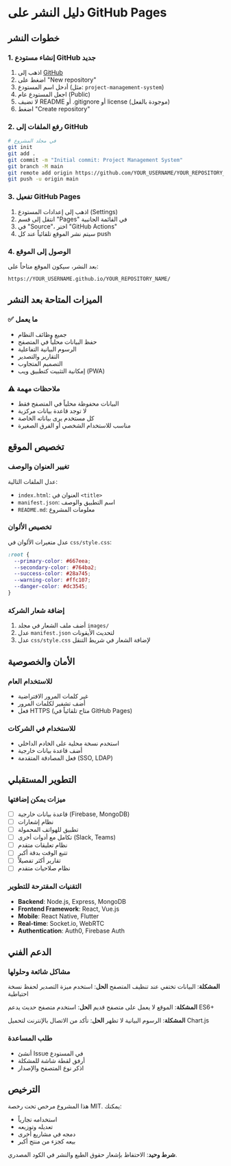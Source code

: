 # دليل النشر على GitHub Pages

## خطوات النشر

### 1. إنشاء مستودع GitHub جديد

1. اذهب إلى [GitHub](https://github.com)
2. اضغط على "New repository"
3. أدخل اسم المستودع (مثل: `project-management-system`)
4. اجعل المستودع عام (Public)
5. لا تضيف README أو .gitignore أو license (موجودة بالفعل)
6. اضغط "Create repository"

### 2. رفع الملفات إلى GitHub

```bash
# في مجلد المشروع
git init
git add .
git commit -m "Initial commit: Project Management System"
git branch -M main
git remote add origin https://github.com/YOUR_USERNAME/YOUR_REPOSITORY_NAME.git
git push -u origin main
```

### 3. تفعيل GitHub Pages

1. اذهب إلى إعدادات المستودع (Settings)
2. انتقل إلى قسم "Pages" في القائمة الجانبية
3. في "Source"، اختر "GitHub Actions"
4. سيتم نشر الموقع تلقائياً عند كل push

### 4. الوصول إلى الموقع

بعد النشر، سيكون الموقع متاحاً على:
```
https://YOUR_USERNAME.github.io/YOUR_REPOSITORY_NAME/
```

## الميزات المتاحة بعد النشر

### ✅ ما يعمل
- جميع وظائف النظام
- حفظ البيانات محلياً في المتصفح
- الرسوم البيانية التفاعلية
- التقارير والتصدير
- التصميم المتجاوب
- إمكانية التثبيت كتطبيق ويب (PWA)

### ⚠️ ملاحظات مهمة
- البيانات محفوظة محلياً في المتصفح فقط
- لا توجد قاعدة بيانات مركزية
- كل مستخدم يرى بياناته الخاصة
- مناسب للاستخدام الشخصي أو الفرق الصغيرة

## تخصيص الموقع

### تغيير العنوان والوصف
عدل الملفات التالية:
- `index.html`: العنوان في `<title>`
- `manifest.json`: اسم التطبيق والوصف
- `README.md`: معلومات المشروع

### تخصيص الألوان
عدل متغيرات الألوان في `css/style.css`:
```css
:root {
  --primary-color: #667eea;
  --secondary-color: #764ba2;
  --success-color: #28a745;
  --warning-color: #ffc107;
  --danger-color: #dc3545;
}
```

### إضافة شعار الشركة
1. أضف ملف الشعار في مجلد `images/`
2. عدل `manifest.json` لتحديث الأيقونات
3. عدل `css/style.css` لإضافة الشعار في شريط التنقل

## الأمان والخصوصية

### للاستخدام العام
- غير كلمات المرور الافتراضية
- أضف تشفير لكلمات المرور
- فعل HTTPS (متاح تلقائياً في GitHub Pages)

### للاستخدام في الشركات
- استخدم نسخة محلية على الخادم الداخلي
- أضف قاعدة بيانات خارجية
- فعل المصادقة المتقدمة (SSO, LDAP)

## التطوير المستقبلي

### ميزات يمكن إضافتها
- [ ] قاعدة بيانات خارجية (Firebase, MongoDB)
- [ ] نظام إشعارات
- [ ] تطبيق للهواتف المحمولة
- [ ] تكامل مع أدوات أخرى (Slack, Teams)
- [ ] نظام تعليقات متقدم
- [ ] تتبع الوقت بدقة أكبر
- [ ] تقارير أكثر تفصيلاً
- [ ] نظام صلاحيات متقدم

### التقنيات المقترحة للتطوير
- **Backend**: Node.js, Express, MongoDB
- **Frontend Framework**: React, Vue.js
- **Mobile**: React Native, Flutter
- **Real-time**: Socket.io, WebRTC
- **Authentication**: Auth0, Firebase Auth

## الدعم الفني

### مشاكل شائعة وحلولها

**المشكلة**: البيانات تختفي عند تنظيف المتصفح
**الحل**: استخدم ميزة التصدير لحفظ نسخة احتياطية

**المشكلة**: الموقع لا يعمل على متصفح قديم
**الحل**: استخدم متصفح حديث يدعم ES6+

**المشكلة**: الرسوم البيانية لا تظهر
**الحل**: تأكد من الاتصال بالإنترنت لتحميل Chart.js

### طلب المساعدة
- أنشئ Issue في المستودع
- أرفق لقطة شاشة للمشكلة
- اذكر نوع المتصفح والإصدار

## الترخيص

هذا المشروع مرخص تحت رخصة MIT. يمكنك:
- استخدامه تجارياً
- تعديله وتوزيعه
- دمجه في مشاريع أخرى
- بيعه كجزء من منتج أكبر

**شرط وحيد**: الاحتفاظ بإشعار حقوق الطبع والنشر في الكود المصدري.